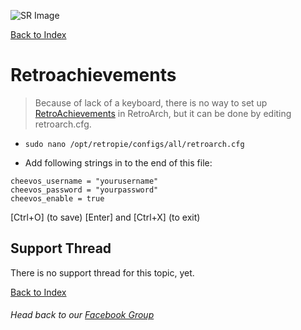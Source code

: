 ![SR Image](https://sinisterspatula.github.io/SuperRetropieGuides/images/SRimage-short.jpg)

[Back to Index](https://sinisterspatula.github.io/SuperRetropieGuides/)

# Retroachievements

  > Because of lack of a keyboard, there is no way to set up [RetroAchievements](http://retroachievements.org/) in RetroArch, but it can be done by editing retroarch.cfg.

* `sudo nano /opt/retropie/configs/all/retroarch.cfg`

* Add following strings in to the end of this file:

```
cheevos_username = "yourusername"
cheevos_password = "yourpassword"
cheevos_enable = true
```

[Ctrl+O] (to save) [Enter] and [Ctrl+X] (to exit)


## Support Thread
There is no support thread for this topic, yet.

[Back to Index](https://sinisterspatula.github.io/SuperRetropieGuides/)

###### Head back to our [Facebook Group](https://www.facebook.com/groups/SuperRetroPie/)
